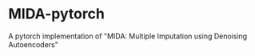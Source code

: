# MIDA-pytorch
A pytorch implementation of "MIDA: Multiple Imputation using Denoising Autoencoders"
